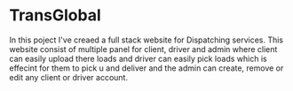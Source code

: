 # TransGlobal
In this poject I've creaed a full stack website for Dispatching services. This website consist of multiple panel for client, driver and admin where client can easily upload there loads and driver can easily pick loads which is effecint for them to pick u and deliver and the admin can create, remove or edit any client or driver account.
